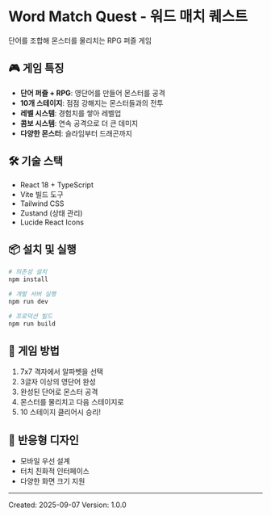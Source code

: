 # Word Match Quest - 워드 매치 퀘스트

단어를 조합해 몬스터를 물리치는 RPG 퍼즐 게임

## 🎮 게임 특징

- **단어 퍼즐 + RPG**: 영단어를 만들어 몬스터를 공격
- **10개 스테이지**: 점점 강해지는 몬스터들과의 전투
- **레벨 시스템**: 경험치를 쌓아 레벨업
- **콤보 시스템**: 연속 공격으로 더 큰 데미지
- **다양한 몬스터**: 슬라임부터 드래곤까지

## 🛠️ 기술 스택

- React 18 + TypeScript
- Vite 빌드 도구
- Tailwind CSS
- Zustand (상태 관리)
- Lucide React Icons

## 📦 설치 및 실행

```bash
# 의존성 설치
npm install

# 개발 서버 실행
npm run dev

# 프로덕션 빌드
npm run build
```

## 🎯 게임 방법

1. 7x7 격자에서 알파벳을 선택
2. 3글자 이상의 영단어 완성
3. 완성된 단어로 몬스터 공격
4. 몬스터를 물리치고 다음 스테이지로
5. 10 스테이지 클리어시 승리!

## 📱 반응형 디자인

- 모바일 우선 설계
- 터치 친화적 인터페이스
- 다양한 화면 크기 지원

---

Created: 2025-09-07
Version: 1.0.0